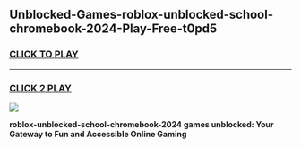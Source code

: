 
## Unblocked-Games-roblox-unblocked-school-chromebook-2024-Play-Free-t0pd5
<h3>
<a href="https://premium76.site?title=roblox-unblocked-school-chromebook-2024&ref=12A">CLICK TO PLAY</a></h3>
<hr>

<h3>
<a href="https://premium76.site?title=roblox-unblocked-school-chromebook-2024&ref=12A">CLICK 2 PLAY</a>
  
</h3>

<a href="https://premium76.site?title=roblox-unblocked-school-chromebook-2024&ref=12A"><img src="https://clearcache.store/games.png"></a>


**roblox-unblocked-school-chromebook-2024 games unblocked: Your Gateway to Fun and Accessible Online Gaming**
